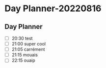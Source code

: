 # Day Planner-20220816

## Day Planner
 - [ ] 20:30 test
 - [ ] 21:00 super cool
 - [ ] 21:05 carrément
 - [ ] 21:15 mouais
 - [ ] 22:15 ouaip